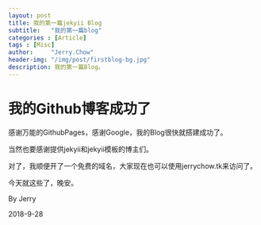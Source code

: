 ```yaml
---
layout: post
title: 我的第一篇jekyii Blog
subtitle:   "我的第一篇blog"
categories : [Article]
tags : [Misc]
author:     "Jerry.Chow"
header-img: "/img/post/firstblog-bg.jpg"
description: 我的第一篇Blog。
---
```






# 我的Github博客成功了

感谢万能的GithubPages，感谢Google，我的Blog很快就搭建成功了。

当然也要感谢提供jekyii和jekyii模板的博主们。

对了，我顺便开了一个免费的域名，大家现在也可以使用jerrychow.tk来访问了。



今天就这些了，晚安。

By Jerry 

2018-9-28

